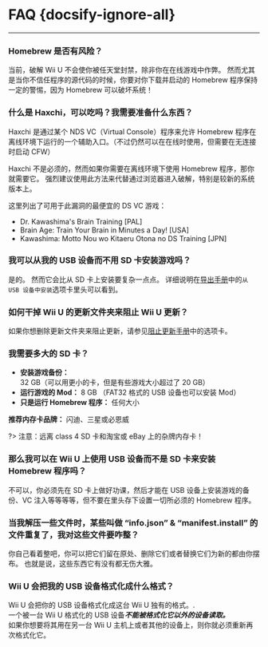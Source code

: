 # FAQ {docsify-ignore-all}
---
### Homebrew 是否有风险？

当前，破解 Wii U 不会使你被任天堂封禁，除非你在在线游戏中作弊。 然而尤其是当你不信任程序的源代码的时候，你要对你下载并启动的 Homebrew 程序保持一定的警惕，因为 Homebrew 可以破坏系统！

### 什么是 Haxchi，可以吃吗？我需要准备什么东西？

Haxchi 是通过某个 NDS VC（Virtual Console）程序来允许 Homebrew 程序在离线环境下运行的一个辅助入口。（不过仍然可以在在线时使用，但需要在无连接时启动 CFW）

Haxchi 不是必须的，然而如果你需要在离线环境下使用 Homebrew 程序，那你就需要它。 强烈建议使用此方法来代替通过浏览器进入破解，特别是较新的系统版本上。

这里列出了可用于此漏洞的最便宜的 DS VC 游戏：
 - Dr. Kawashima's Brain Training [PAL]
 - Brain Age: Train Your Brain in Minutes a Day! [USA]
 - Kawashima: Motto Nou wo Kitaeru Otona no DS Training [JPN]

### 我可以从我的 USB 设备而不用 SD 卡安装游戏吗？

是的。 然而它会比从 SD 卡上安装要复杂一点点。 详细说明在[导出手册](dump-games)中的`从 USB 设备中安装`选项卡里头可以看到。

### 如何干掉 Wii U 的更新文件夹来阻止 Wii U 更新？

如果你想删除更新文件夹来阻止更新，请参见[阻止更新手册](block-updates)中的选项卡。

### 我需要多大的 SD 卡？

 - **安装游戏备份：** 32 GB（可以用更小的卡，但是有些游戏大小超过了 20 GB）
 - **运行游戏的 Mod：** 8 GB （FAT32 格式的 USB 设备也可以安装 Mod）
 - **只是运行 Homebrew 程序：** 任何大小

**推荐内存卡品牌：** 闪迪、三星或必恩威

?> 注意：远离 class 4 SD 卡和淘宝或 eBay 上的杂牌内存卡！

### 那么我可以在 Wii U 上使用 USB 设备而不是 SD 卡来安装 Homebrew 程序吗？

不可以，你必须先在 SD 卡上做好功课，然后才能在 USB 设备上安装游戏的备份、VC 注入等等等等，但不要在里头存下设置一切所必须的 Homebrew 程序。

### 当我解压一些文件时，某些叫做 “info.json” & “manifest.install” 的文件重复了，我对这些文件要咋整？

你自己看着整吧，你可以把它们留在原处、删除它们或者替换它们为新的都由你摆布。 也就是说，这些东西它有没有都无伤大雅。

### Wii U 会把我的 USB 设备格式化成什么格式？

Wii U 会把你的 USB 设备格式化成这台 Wii U 独有的格式。.  
一个被一台 Wii U 格式化的 USB 设备***不能被格式化它以外的设备读取。***  
如果你想要将其用在另一台 Wii U 主机上或者其他的设备上，则你就必须重新再次格式化它。